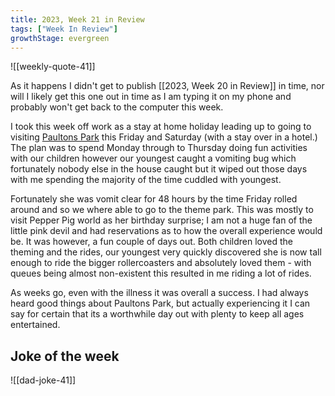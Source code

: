 ```yaml
---
title: 2023, Week 21 in Review
tags: ["Week In Review"]
growthStage: evergreen
---
```


![[weekly-quote-41]]

As it happens I didn't get to publish [[2023, Week 20 in Review]] in time, nor will I likely get this one out in time as I am typing it on my phone and probably won't get back to the computer this week.

I took this week off work as a stay at home holiday leading up to going to visiting [Paultons Park](https://paultonspark.co.uk/) this Friday and Saturday (with a stay over in a hotel.) The plan was to spend Monday through to Thursday doing fun activities with our children however our youngest caught a vomiting bug which fortunately nobody else in the house caught but it wiped out those days with me spending the majority of the time cuddled with youngest.

Fortunately she was vomit clear for 48 hours by the time Friday rolled around and so we where able to go to the theme park. This was mostly to visit Pepper Pig world as her birthday surprise; I am not a huge fan of the little pink devil and had reservations as to how the overall experience would be. It was however, a fun couple of days out. Both children loved the theming and the rides, our youngest very quickly discovered she is now tall enough to ride the bigger rollercoasters and absolutely loved them - with queues being almost non-existent this resulted in me riding a lot of rides.

As weeks go, even with the illness it was overall a success. I had always heard good things about Paultons Park, but actually experiencing it I can say for certain that its a worthwhile day out with plenty to keep all ages entertained.

## Joke of the week
![[dad-joke-41]]
